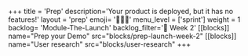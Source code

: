 +++
title = 'Prep'
description='Your product is deployed, but it has no features!'
layout = 'prep'
emoji= '🧑🏾‍💻'
menu_level = ['sprint']
weight = 1
backlog= 'Module-The-Launch'
backlog_filter='📅 Week 2'
[[blocks]]
name="Prep your Demo"
src="blocks/prep-launch-week-2"
[[blocks]]
name="User research"
src="blocks/user-research"
+++
